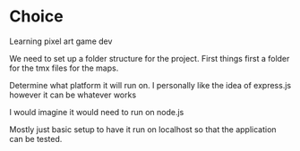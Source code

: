 # Choice
Learning pixel art game dev

We need to set up a folder structure for the project. First things first a folder for the tmx files for the maps.

Determine what platform it will run on. I personally like the idea of express.js however it can be whatever works

I would imagine it would need to run on node.js

Mostly just basic setup to have it run on localhost so that the application can be tested. 

